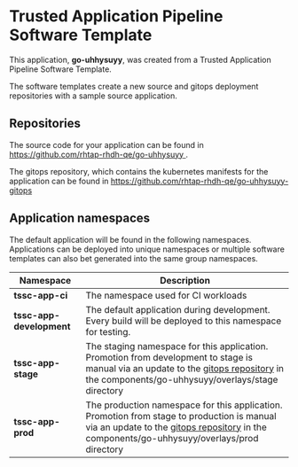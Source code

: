 # Trusted Application Pipeline Software Template

This application, **go-uhhysuyy**, was created from a Trusted Application Pipeline Software Template.

The software templates create a new source and gitops deployment repositories with a sample source application. 

## Repositories

The source code for your application can be found in [https://github.com/rhtap-rhdh-qe/go-uhhysuyy ](https://github.com/rhtap-rhdh-qe/go-uhhysuyy ).
 
The gitops repository, which contains the kubernetes manifests for the application can be found in 
[https://github.com/rhtap-rhdh-qe/go-uhhysuyy-gitops ](https://github.com/rhtap-rhdh-qe/go-uhhysuyy-gitops ) 

## Application namespaces 

The default application will be found in the following namespaces. Applications can be deployed into unique namespaces or multiple software templates can also bet generated into the same group namespaces.  

|  Namespace   |  Description   |  
| -------- | -------- |
| **tssc-app-ci** | The namespace used for CI workloads |
| **tssc-app-development** | The default application during development. Every build will be deployed to this namespace for testing. |
| **tssc-app-stage** | The staging namespace for this application. Promotion from development to stage is manual via an update to the [gitops repository](https://github.com/rhtap-rhdh-qe/go-uhhysuyy-gitops ) in the components/go-uhhysuyy/overlays/stage directory |
| **tssc-app-prod** | The production namespace for this application. Promotion from stage to production is manual via an update to the [gitops repository](https://github.com/rhtap-rhdh-qe/go-uhhysuyy-gitops ) in the components/go-uhhysuyy/overlays/prod directory |